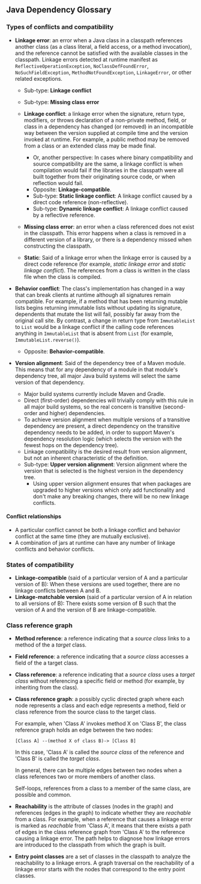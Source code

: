 Java Dependency Glossary
------------------------

### Types of conflicts and compatibility

- **Linkage error**: an error when a Java class in a classpath references
  another class (as a class literal, a field access, or a method invocation),
  and the reference cannot be satisfied with the available classes in the classpath.
  Linkage errors detected at runtime manifest as `ReflectiveOperationException`,
  `NoClassDefFoundError`, `NoSuchFieldException`, `MethodNotFoundException`,
  `LinkageError`, or other related exceptions.
  - Sub-type: **Linkage conflict**
  - Sub-type: **Missing class error**

  - **Linkage conflict**: a linkage error when the signature, return type,
    modifiers, or throws declaration of a non-private method, field, or class
    in a dependency has changed (or removed) in an incompatible way between
    the version supplied at compile time and the version invoked at runtime.
    For example, a public method may be removed from a class or an extended
    class may be made final.
    - Or, another perspective: In cases where binary compatibility and source
      compatibility are the same, a linkage conflict is when compilation would
      fail if the libraries in the classpath were all built together from their
      originating source code, or when reflection would fail.
    - Opposite: **Linkage-compatible**.
    - Sub-type: **Static linkage conflict**: A linkage conflict caused by a direct
      code reference (non-reflective).
    - Sub-type: **Dynamic linkage conflict**: A linkage conflict caused by a
      reflective reference.

  - **Missing class error**: an error when a class referenced does not exist
    in the classpath. This error happens when a class is removed in a different
    version of a library, or there is a dependency missed when constructing the classpath.

  - **Static**: Said of a linkage error when the linkage error is caused by a
    direct code reference (for example, _static linkage error_ and _static linkage conflict_).
    The references from a class is written in the class file when the class is compiled.

- **Behavior conflict**: The class's implementation has changed in a way that
  can break clients at runtime although all signatures remain compatible. For
  example, if a method that has been returning mutable lists begins returning
  immutable lists without updating its signature, dependents that mutate the
  list will fail, possibly far away from the original call site. By contrast, a
  change in return type from `ImmutableList` to `List` would be a linkage
  conflict if the calling code references anything in `ImmutableList` that is
  absent from `List` (for example, `ImmutableList.reverse()`).
  - Opposite: **Behavior-compatible**.

- **Version alignment**: Said of the dependency tree of a Maven module. This
  means that for any dependency of a module in that module's dependency tree,
  all major Java build systems will select the same version of that dependency.
  - Major build systems currently include Maven and Gradle.
  - Direct (first-order) dependencies will trivially comply with this rule in
    all major build systems, so the real concern is transitive (second-order and
    higher) dependencies.
  - To achieve version alignment when multiple versions of a transitive
    dependency are present, a direct dependency on the transitive dependency
    needs to be added, in order to support Maven's dependency resolution logic
    (which selects the version with the fewest hops on the dependency tree).
  - Linkage compatibility is the desired result from version alignment, but not
    an inherent characteristic of the definition.
  - Sub-type: **Upper version alignment**: Version alignment where the version
    that is selected is the highest version in the dependency tree.
    - Using upper version alignment ensures that when packages are upgraded
      to higher versions which only add functionality and don't make any
      breaking changes, there will be no new linkage conflicts.


#### Conflict relationships

- A particular conflict cannot be both a linkage conflict and behavior conflict
  at the same time (they are mutually exclusive).
- A combination of jars at runtime can have any number of linkage conflicts and
  behavior conflicts.

### States of compatibility

- **Linkage-compatible** (said of a particular version of A and a particular
  version of B): When these versions are used together, there are no linkage
  conflicts between A and B.
- **Linkage-matchable version** (said of a particular version of A in relation
  to all versions of B): There exists some version of B such that the version of
  A and the version of B are linkage-compatible.


### Class reference graph

- **Method reference**: a reference indicating that a _source class_ links to a method of the
  a _target_ class.

- **Field reference**: a reference indicating that a _source class_ accesses a field of the
  a target class.

- **Class reference**: a reference indicating that a _source class_ uses a _target
  class_ without referencing a specific field or method
  (for example, by inheriting from the class).

- **Class reference graph**: a possibly cyclic directed graph where each node represents
  a class and each edge represents a method, field or class reference from the
  source class to the target class.

  For example, when 'Class A' invokes method X on 'Class B',
  the class reference graph holds an edge between the two nodes:

  ```
  [Class A] --(method X of class B)-> [Class B]
  ```

  In this case, 'Class A' is called the _source class_ of the reference and
  'Class B' is called the _target class_.

  In general, there can be multiple edges between two nodes when
  a class references two or more members of another class.

  Self-loops, references from a class to a member of the same class, are possible and
  common.

- **Reachability** is the attribute of classes (nodes in the graph)
  and references (edges in the graph) to indicate whether they are
  _reachable_ from a class. For example, when a reference that causes
  a linkage error is marked as _reachable_ from 'Class A', it means that
  there exists a path of edges in the class reference graph from 'Class A'
  to the reference causing a linkage error.
  The path helps to diagnose how linkage errors are introduced to the
  classpath from which the graph is built.

- **Entry point classes** are a set of classes in the classpath to analyze
  the reachability to a linkage errors. A graph traversal on the reachability
  of a linkage error starts with the nodes that correspond to the
  entry point classes.
  


